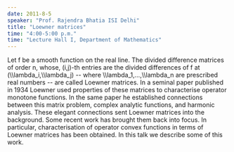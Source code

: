 ```yaml
---
date: 2011-8-5
speaker: "Prof. Rajendra Bhatia ISI Delhi"
title: "Loewner matrices"
time: "4:00-5:00 p.m." 
time: "Lecture Hall I, Department of Mathematics"
---
```

Let f be a smooth function on the real line. The divided difference matrices of order n, whose, (i,j)-th entries are the divided differences of f at (\\\\lambda_i,\\\\lambda_j) -- where \\\\lambda_1,...,\\\\lambda_n are prescribed real numbers -- are called Loewner matrices. In a seminal paper published in 1934 Loewner used properties of these matrices to characterise operator monotone functions. In the same paper he established connections between this matrix problem, complex analytic functions, and harmonic analysis. These elegant connections sent Loewner matrices into the background. Some recent work has brought them back into focus. In particular, characterisation of operator convex functions in terms of Loewner matrices has been obtained. In this talk we describe some of this work.
